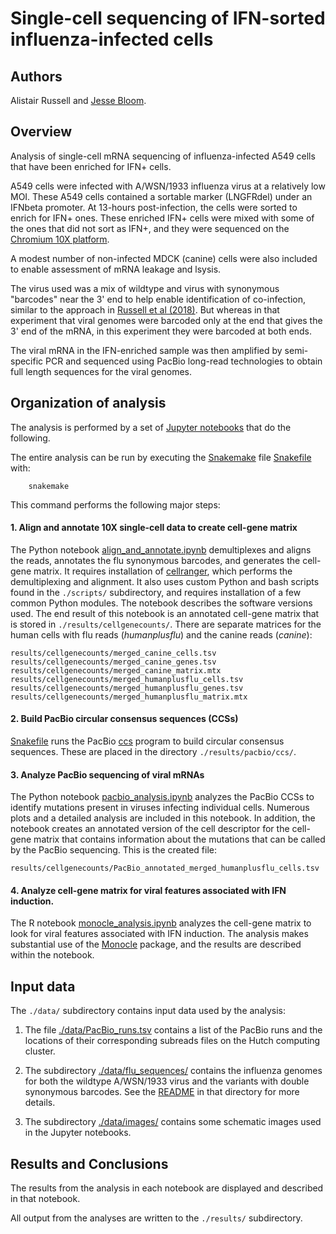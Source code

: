 # Single-cell sequencing of IFN-sorted influenza-infected cells

## Authors
Alistair Russell and [Jesse Bloom](https://research.fhcrc.org/bloom/en.html).

## Overview
Analysis of single-cell mRNA sequencing of influenza-infected A549 cells that have been enriched for IFN+ cells.

A549 cells were infected with A/WSN/1933 influenza virus at a relatively low MOI.
These A549 cells contained a sortable marker (LNGFRdel) under an IFNbeta promoter.
At 13-hours post-infection, the cells were sorted to enrich for IFN+ ones. 
These enriched IFN+ cells were mixed with some of the ones that did not sort as IFN+, and they were sequenced on the [Chromium 10X platform](https://www.10xgenomics.com/single-cell/).

A modest number of non-infected MDCK (canine) cells were also included to enable assessment of mRNA leakage and lsysis.

The virus used was a mix of wildtype and virus with synonymous "barcodes" near the 3' end to help enable identification of co-infection, similar to the approach in [Russell et al (2018)][].
But whereas in that experiment that viral genomes were barcoded only at the end that gives the 3' end of the mRNA, in this experiment they were barcoded at both ends.

The viral mRNA in the IFN-enriched sample was then amplified by semi-specific PCR and sequenced using PacBio long-read technologies to obtain full length sequences for the viral genomes.

## Organization of analysis
The analysis is performed by a set of [Jupyter notebooks](http://jupyter.org/) that do the following.

The entire analysis can be run by executing the [Snakemake](https://snakemake.readthedocs.io/en/stable/) file [Snakefile](Snakefile) with:

        snakemake

This command performs the following major steps:

#### 1. Align and annotate 10X single-cell data to create cell-gene matrix
The Python notebook [align_and_annotate.ipynb][] demultiplexes and aligns the reads, annotates the flu synonymous barcodes, and generates the cell-gene matrix. 
It requires installation of [cellranger](https://support.10xgenomics.com/single-cell-gene-expression/software/pipelines/latest/what-is-cell-ranger), which performs the demultiplexing and alignment. 
It also uses custom Python and bash scripts found in the `./scripts/` subdirectory, and requires installation of a few common Python modules. 
The notebook describes the software versions used. 
The end result of this notebook is an annotated cell-gene matrix that is stored in `./results/cellgenecounts/`. 
There are separate matrices for the human cells with flu reads (*humanplusflu*) and the canine reads (*canine*):

    results/cellgenecounts/merged_canine_cells.tsv
    results/cellgenecounts/merged_canine_genes.tsv
    results/cellgenecounts/merged_canine_matrix.mtx
    results/cellgenecounts/merged_humanplusflu_cells.tsv
    results/cellgenecounts/merged_humanplusflu_genes.tsv
    results/cellgenecounts/merged_humanplusflu_matrix.mtx

#### 2. Build PacBio circular consensus sequences (CCSs)
[Snakefile](Snakefile) runs the PacBio [ccs](https://github.com/PacificBiosciences/unanimity/blob/develop/doc/PBCCS.md) program to build circular consensus sequences.
These are placed in the directory `./results/pacbio/ccs/`.

#### 3. Analyze PacBio sequencing of viral mRNAs
The Python notebook [pacbio_analysis.ipynb][] analyzes the PacBio CCSs to identify mutations present in viruses infecting individual cells. 
Numerous plots and a detailed analysis are included in this notebook.
In addition, the notebook creates an annotated version of the cell descriptor for the cell-gene matrix that contains information about the mutations that can be called by the PacBio sequencing. 
This is the created file:

    results/cellgenecounts/PacBio_annotated_merged_humanplusflu_cells.tsv

#### 4. Analyze cell-gene matrix for viral features associated with IFN induction.
The R notebook [monocle_analysis.ipynb][] analyzes the cell-gene matrix to look for viral features associated with IFN induction.
The analysis makes substantial use of the [Monocle][] package, and the results are described within the notebook.

## Input data
The `./data/` subdirectory contains input data used by the analysis:

1. The file [./data/PacBio_runs.tsv](./data/PacBio_runs.tsv) contains a list of the PacBio runs and the locations of their corresponding subreads files on the Hutch computing cluster.

2. The subdirectory [./data/flu_sequences/](./data/flu_sequences) contains the influenza genomes for both the wildtype A/WSN/1933 virus and the variants with double synonymous barcodes. See the [README](./data/flu_sequences/README.md) in that directory for more details.

3. The subdirectory [./data/images/](./data/images/) contains some schematic images used in the Jupyter notebooks.

## Results and Conclusions
The results from the analysis in each notebook are displayed and described in that notebook.

All output from the analyses are written to the `./results/` subdirectory.

[align_and_annotate.ipynb]: align_and_annotate.ipynb
[monocle_analysis.ipynb]: monocle_analysis.ipynb
[pacbio_analysis.ipynb]: pacbio_analysis.ipynb
[Monocle]: http://cole-trapnell-lab.github.io/monocle-release/
[Russell et al (2018)]: https://doi.org/10.7554/eLife.32303

